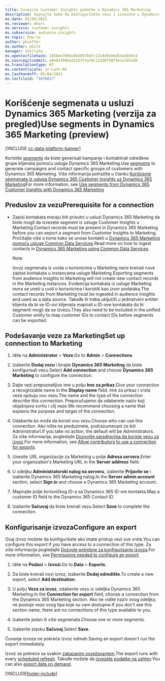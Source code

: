 ```yaml
---
title: Izvezite Customer Insights podatke u Dynamics 365 Marketing
description: Saznajte kako da konfigurišete vezu i izvezete u Dynamics 365 Marketing.
ms.date: 03/03/2021
ms.reviewer: mhart
ms.service: customer-insights
ms.subservice: audience-insights
ms.topic: how-to
author: pkieffer
ms.author: philk
manager: shellyha
ms.openlocfilehash: 195bee789dc043057b47c12c8d93e6d53edb59cd
ms.sourcegitcommit: e8e03309ba2515374a70c132d0758f3e1e1851d0
ms.translationtype: HT
ms.contentlocale: sr-Latn-RS
ms.lasthandoff: 05/04/2021
ms.locfileid: "5976817"
---
```

# <a name="use-segments-in-dynamics-365-marketing-preview"></a><span data-ttu-id="3d621-103">Korišćenje segmenata u usluzi Dynamics 365 Marketing (verzija za pregled)</span><span class="sxs-lookup"><span data-stu-id="3d621-103">Use segments in Dynamics 365 Marketing (preview)</span></span>

[!INCLUDE [cc-data-platform-banner](../includes/cc-data-platform-banner.md)]

<span data-ttu-id="3d621-104">Koristite [segmente](segments.md) da biste generisali kampanje i kontaktirali određene grupe klijenata pomoću usluge Dynamics 365 Marketing.</span><span class="sxs-lookup"><span data-stu-id="3d621-104">Use [segments](segments.md) to generate campaigns and contact specific groups of customers with Dynamics 365 Marketing.</span></span> <span data-ttu-id="3d621-105">Više informacija potražite u članku [Korišćenje segmenata iz usluga Dynamics 365 Customer Insights uz Dynamics 365 Marketing](/dynamics365/marketing/customer-insights-segments)</span><span class="sxs-lookup"><span data-stu-id="3d621-105">For more information, see [Use segments from Dynamics 365 Customer Insights with Dynamics 365 Marketing](/dynamics365/marketing/customer-insights-segments)</span></span>

## <a name="prerequisite-for-a-connection"></a><span data-ttu-id="3d621-106">Preduslov za vezu</span><span class="sxs-lookup"><span data-stu-id="3d621-106">Prerequisite for a connection</span></span>

- <span data-ttu-id="3d621-107">Zapisi kontakata moraju biti prisutni u usluzi Dynamics 365 Marketing da biste mogli da izvezete segment iz usluge Customer Insights u Marketing.</span><span class="sxs-lookup"><span data-stu-id="3d621-107">Contact records must be present in Dynamics 365 Marketing before you can export a segment from Customer Insights to Marketing.</span></span> <span data-ttu-id="3d621-108">Pročitajte više o tome kako se unose kontakti u [Dynamics 365 Marketing pomoću usluge Common Data Services](connect-power-query.md).</span><span class="sxs-lookup"><span data-stu-id="3d621-108">Read more on how to ingest contacts in [Dynamics 365 Marketing using Common Data Services](connect-power-query.md).</span></span>

  > [!NOTE]
  > <span data-ttu-id="3d621-109">Izvoz segmenata iz uvida o korisnicima u Marketing neće kreirati nove zapise kontakata u instancama usluge Marketing.</span><span class="sxs-lookup"><span data-stu-id="3d621-109">Exporting segments from audience insights to Marketing will not create new contact records in the Marketing instances.</span></span> <span data-ttu-id="3d621-110">Evidencija kontakata iz usluge Marketing mora se uneti u uvid o korisnicima i koristiti kao izvor podataka.</span><span class="sxs-lookup"><span data-stu-id="3d621-110">The contact records from Marketing must be ingested in audience insights and used as a data source.</span></span> <span data-ttu-id="3d621-111">Takođe ih treba uključiti u jedinstveni entitet klijenta da bi se ID-ovi klijenata mapirali u ID-ove kontakata da bi segmenti mogli da se izvezu.</span><span class="sxs-lookup"><span data-stu-id="3d621-111">They also need to be included in the unified Customer entity to map customer IDs to contact IDs before segments can be exported.</span></span>

## <a name="set-up-connection-to-marketing"></a><span data-ttu-id="3d621-112">Podešavanje veze za Marketing</span><span class="sxs-lookup"><span data-stu-id="3d621-112">Set up connection to Marketing</span></span>

1. <span data-ttu-id="3d621-113">Idite na **Administrator** > **Veze**.</span><span class="sxs-lookup"><span data-stu-id="3d621-113">Go to **Admin** > **Connections**.</span></span>

1. <span data-ttu-id="3d621-114">Izaberite **Dodaj vezu** i birajte **Dynamics 365 Marketing** da biste konfigurisali vezu.</span><span class="sxs-lookup"><span data-stu-id="3d621-114">Select **Add connection** and choose **Dynamics 365 Marketing** to configure the connection.</span></span>

1. <span data-ttu-id="3d621-115">Dajte vezi prepoznatljivo ime u polju **Ime za prikaz**.</span><span class="sxs-lookup"><span data-stu-id="3d621-115">Give your connection a recognizable name in the **Display name** field.</span></span> <span data-ttu-id="3d621-116">Ime za prikaz i vrsta veze opisuju ovu vezu.</span><span class="sxs-lookup"><span data-stu-id="3d621-116">The name and the type of the connection describe this connection.</span></span> <span data-ttu-id="3d621-117">Preporučujemo da odaberete naziv koji objašnjava svrhu i cilj veze.</span><span class="sxs-lookup"><span data-stu-id="3d621-117">We recommend choosing a name that explains the purpose and target of the connection.</span></span>

1. <span data-ttu-id="3d621-118">Odaberite ko može da koristi ovu vezu.</span><span class="sxs-lookup"><span data-stu-id="3d621-118">Choose who can use this connection.</span></span> <span data-ttu-id="3d621-119">Ako ništa ne preduzmete, podrazumevani će biti Administratori.</span><span class="sxs-lookup"><span data-stu-id="3d621-119">If you take no action, the default will be Administrators.</span></span> <span data-ttu-id="3d621-120">Za više informacija, pogledajte [Dozvolite saradnicima da koriste vezu za izvoz](connections.md#allow-contributors-to-use-a-connection-for-exports).</span><span class="sxs-lookup"><span data-stu-id="3d621-120">For more information, see [Allow contributors to use a connection for exports](connections.md#allow-contributors-to-use-a-connection-for-exports).</span></span>

1. <span data-ttu-id="3d621-121">Unesite URL organizacije za Marketing u polje **Adresa servera**.</span><span class="sxs-lookup"><span data-stu-id="3d621-121">Enter your organization's Marketing URL in the **Server address** field.</span></span>

1. <span data-ttu-id="3d621-122">U odeljku **Administratorski nalog na serveru**, izaberite **Prijavite se** i izaberite Dynamics 365 Marketing nalog.</span><span class="sxs-lookup"><span data-stu-id="3d621-122">In the **Server admin account** section, select **Sign in** and choose a Dynamics 365 Marketing account.</span></span>

1. <span data-ttu-id="3d621-123">Mapirajte polje korisničkog ID-a sa Dynamics 365 ID-om kontakta.</span><span class="sxs-lookup"><span data-stu-id="3d621-123">Map a customer ID field to the Dynamics 365 Contact ID.</span></span>

1. <span data-ttu-id="3d621-124">Izaberite **Sačuvaj** da biste kreirali vezu.</span><span class="sxs-lookup"><span data-stu-id="3d621-124">Select **Save** to complete the connection.</span></span> 

## <a name="configure-an-export"></a><span data-ttu-id="3d621-125">Konfigurisanje izvoza</span><span class="sxs-lookup"><span data-stu-id="3d621-125">Configure an export</span></span>

<span data-ttu-id="3d621-126">Ovaj izvoz možete da konfigurišete ako imate pristup vezi ove vrste.</span><span class="sxs-lookup"><span data-stu-id="3d621-126">You can configure this export if you have access to a connection of this type.</span></span> <span data-ttu-id="3d621-127">Za više informacija pogledajte [Dozvole potrebne za konfigurisanje izvoza](export-destinations.md#set-up-a-new-export).</span><span class="sxs-lookup"><span data-stu-id="3d621-127">For more information, see [Permissions needed to configure an export](export-destinations.md#set-up-a-new-export).</span></span>

1. <span data-ttu-id="3d621-128">Idite na **Podaci** > **Izvozi**.</span><span class="sxs-lookup"><span data-stu-id="3d621-128">Go to **Data** > **Exports**.</span></span>

1. <span data-ttu-id="3d621-129">Da biste kreirali novi izvoz, izaberite **Dodaj odredište**.</span><span class="sxs-lookup"><span data-stu-id="3d621-129">To create a new export, select **Add destination**.</span></span>

1. <span data-ttu-id="3d621-130">U polju **Veza za izvoz**, odaberite vezu iz odeljka Dynamics 365 Marketing.</span><span class="sxs-lookup"><span data-stu-id="3d621-130">In the **Connection for export** field, choose a connection from the Dynamics 365 Marketing section.</span></span> <span data-ttu-id="3d621-131">Ako ne vidite naziv ovog odeljka, ne postoje veze ovog tipa koje su vam dostupne.</span><span class="sxs-lookup"><span data-stu-id="3d621-131">If you don't see this section name, there are no connections of this type available to you.</span></span>

1. <span data-ttu-id="3d621-132">Izaberite jedan ili više segmenata.</span><span class="sxs-lookup"><span data-stu-id="3d621-132">Choose one or more segments.</span></span>

1. <span data-ttu-id="3d621-133">Izaberite stavku **Sačuvaj**.</span><span class="sxs-lookup"><span data-stu-id="3d621-133">Select **Save**.</span></span>

<span data-ttu-id="3d621-134">Čuvanje izvoza ne pokreće izvoz odmah.</span><span class="sxs-lookup"><span data-stu-id="3d621-134">Saving an export doesn't run the export immediately.</span></span>

<span data-ttu-id="3d621-135">Izvoz se pokreće sa svakim [zakazanim osvežavanjem](system.md#schedule-tab).</span><span class="sxs-lookup"><span data-stu-id="3d621-135">The export runs with every [scheduled refresh](system.md#schedule-tab).</span></span> <span data-ttu-id="3d621-136">Takođe možete da [izvezete podatke na zahtev](export-destinations.md#run-exports-on-demand).</span><span class="sxs-lookup"><span data-stu-id="3d621-136">You can also [export data on demand](export-destinations.md#run-exports-on-demand).</span></span> 

[!INCLUDE[footer-include](../includes/footer-banner.md)]
